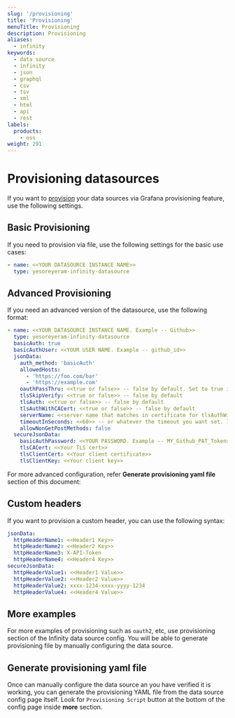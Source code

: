 ```yaml
---
slug: '/provisioning'
title: 'Provisioning'
menuTitle: Provisioning
description: Provisioning
aliases:
  - infinity
keywords:
  - data source
  - infinity
  - json
  - graphql
  - csv
  - tsv
  - xml
  - html
  - api
  - rest
labels:
  products:
    - oss
weight: 291
---
```


# Provisioning datasources

If you want to [provision](https://grafana.com/docs/grafana/latest/administration/provisioning/#provisioning-grafana) your data sources via Grafana provisioning feature, use the following settings.

## Basic Provisioning

If you need to provision via file, use the following settings for the basic use cases:

```yaml
- name: <<YOUR DATASOURCE INSTANCE NAME>>
  type: yesoreyeram-infinity-datasource
```

## Advanced Provisioning

If you need an advanced version of the datasource, use the following format:

```yaml
- name: <<YOUR DATASOURCE INSTANCE NAME. Example -- Github>>
  type: yesoreyeram-infinity-datasource
  basicAuth: true
  basicAuthUser: <<YOUR USER NAME. Example -- github_id>>
  jsonData:
    auth_method: 'basicAuth'
    allowedHosts:
      - 'https://foo.com/bar'
      - 'https://example.com'
    oauthPassThru: <<true or false>> -- false by default. Set to true if you want to pass the auth token from grafana
    tlsSkipVerify: <<true or false>> -- false by default
    tlsAuth: <<true or false>> -- false by default
    tlsAuthWithCACert: <<true or false>> -- false by default
    serverName: <<server name that matches in certificate for tlsAuthWithCACert>>
    timeoutInSeconds: <<60>> -- or whatever the timeout you want set. If not set defaults to 60.
    allowNonGetPostMethods: false
  secureJsonData:
    basicAuthPassword: <<YOUR PASSWORD. Example -- MY_Github_PAT_Token>>
    tlsCACert: <<Your TLS cert>>
    tlsClientCert: <<Your client certificate>>
    tlsClientKey: <<Your client key>>
```

For more advanced configuration, refer **Generate provisioning yaml file** section of this document:

## Custom headers

If you want to provision a custom header, you can use the following syntax:

```yaml
jsonData:
  httpHeaderName1: <<Header1 Key>>
  httpHeaderName2: <<Header2 Key>>
  httpHeaderName3: X-API-Token
  httpHeaderName4: <<Header4 Key>>
secureJsonData:
  httpHeaderValue1: <<Header1 Value>>
  httpHeaderValue2: <<Header2 Value>>
  httpHeaderValue2: xxxx-1234-xxxx-yyyy-1234
  httpHeaderValue4: <<Header4 Value>>
```

## More examples

For more examples of provisioning such as `oauth2`, etc, use provisioning section of the Infinity data source config. You will be able to generate provisioning file by manually configuring the data source.

## Generate provisioning yaml file

Once can manually configure the data source an you have verified it is working, you can generate the provisioning YAML file from the data source config page itself. Look for `Provisioning Script` button at the bottom of the config page inside **more** section.
